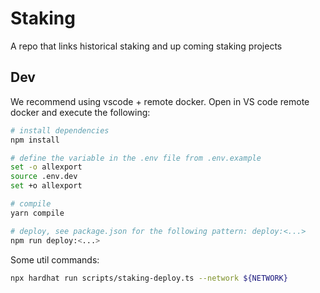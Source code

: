 # Staking
A repo that links historical staking and up coming staking projects

## Dev

We recommend using vscode + remote docker. Open in VS code remote docker and execute the following:

```bash
# install dependencies
npm install

# define the variable in the .env file from .env.example
set -o allexport
source .env.dev
set +o allexport

# compile
yarn compile

# deploy, see package.json for the following pattern: deploy:<...>
npm run deploy:<...>
```

Some util commands:

```bash
npx hardhat run scripts/staking-deploy.ts --network ${NETWORK}
```

